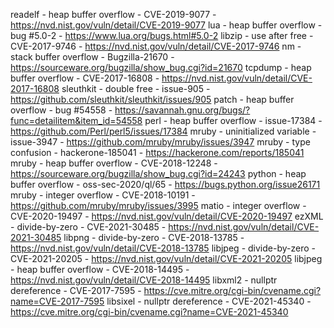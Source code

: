 readelf - heap buffer overflow - CVE-2019-9077 - https://nvd.nist.gov/vuln/detail/CVE-2019-9077
lua - heap buffer overflow - bug #5.0-2 - https://www.lua.org/bugs.html#5.0-2
libzip - use after free - CVE-2017-9746 - https://nvd.nist.gov/vuln/detail/CVE-2017-9746
nm - stack buffer overflow - Bugzilla-21670 - https://sourceware.org/bugzilla/show_bug.cgi?id=21670
tcpdump - heap buffer overflow - CVE-2017-16808 - https://nvd.nist.gov/vuln/detail/CVE-2017-16808
sleuthkit - double free - issue-905 - https://github.com/sleuthkit/sleuthkit/issues/905
patch - heap buffer overflow - bug #54558 - https://savannah.gnu.org/bugs/?func=detailitem&item_id=54558
perl - heap buffer overflow - issue-17384 - https://github.com/Perl/perl5/issues/17384
mruby  - uninitialized variable - issue-3947 - https://github.com/mruby/mruby/issues/3947
 mruby  - type confusion - hackerone-185041 - https://hackerone.com/reports/185041
 mruby  - heap buffer overflow - CVE-2018-12248 - https://sourceware.org/bugzilla/show_bug.cgi?id=24243
 python - heap buffer overflow - oss-sec-2020/ql/65 - https://bugs.python.org/issue26171
 mruby  - integer overflow - CVE-2018-10191 - https://github.com/mruby/mruby/issues/3995
 matio - integer overflow - CVE-2020-19497 - https://nvd.nist.gov/vuln/detail/CVE-2020-19497
 ezXML - divide-by-zero - CVE-2021-30485 - https://nvd.nist.gov/vuln/detail/CVE-2021-30485
 libpng - divide-by-zero - CVE-2018-13785 - https://nvd.nist.gov/vuln/detail/CVE-2018-13785
 libjpeg  - divide-by-zero - CVE-2021-20205 - https://nvd.nist.gov/vuln/detail/CVE-2021-20205
 libjpeg  - heap buffer overflow - CVE-2018-14495 - https://nvd.nist.gov/vuln/detail/CVE-2018-14495
 libxml2 - nullptr dereference - CVE-2017-7595 - https://cve.mitre.org/cgi-bin/cvename.cgi?name=CVE-2017-7595
 libsixel - nullptr dereference - CVE-2021-45340 - https://cve.mitre.org/cgi-bin/cvename.cgi?name=CVE-2021-45340
